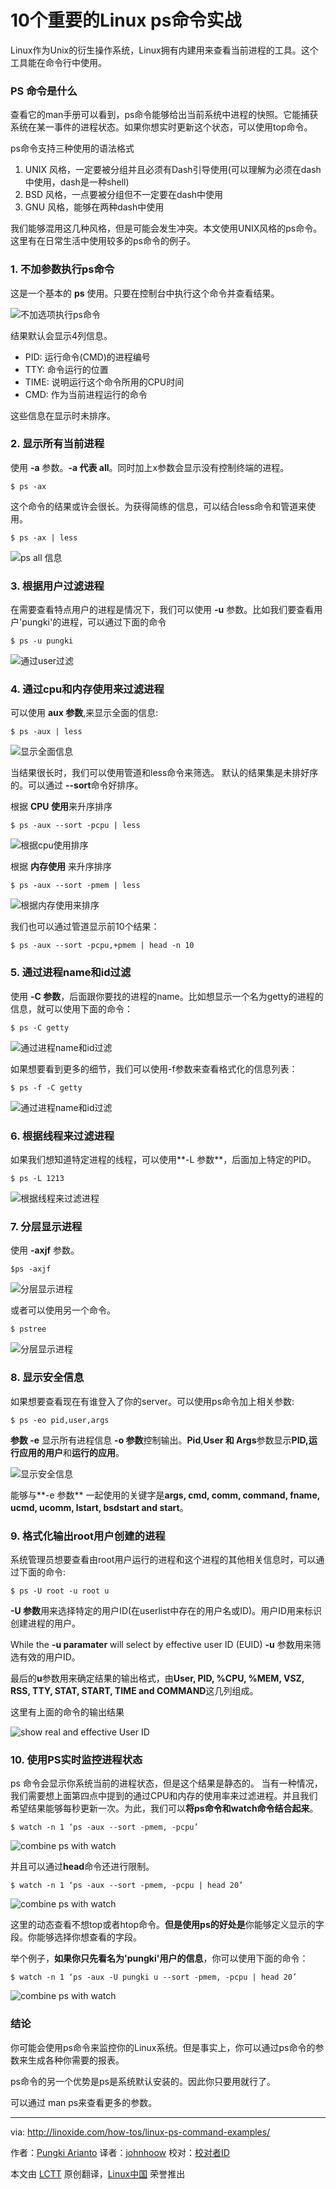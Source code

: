 10个重要的Linux ps命令实战
================================================================================
Linux作为Unix的衍生操作系统，Linux拥有内建用来查看当前进程的工具。这个工具能在命令行中使用。

### PS 命令是什么 ###

查看它的man手册可以看到，ps命令能够给出当前系统中进程的快照。它能捕获系统在某一事件的进程状态。如果你想实时更新这个状态，可以使用top命令。

ps命令支持三种使用的语法格式

1. UNIX 风格，一定要被分组并且必须有Dash引导使用(可以理解为必须在dash中使用，dash是一种shell)
2. BSD 风格，一点要被分组但不一定要在dash中使用
3. GNU 风格，能够在两种dash中使用

我们能够混用这几种风格，但是可能会发生冲突。本文使用UNIX风格的ps命令。这里有在日常生活中使用较多的ps命令的例子。

### 1. 不加参数执行ps命令 ###

这是一个基本的 **ps** 使用。只要在控制台中执行这个命令并查看结果。

![不加选项执行ps命令](http://blog.linoxide.com/wp-content/uploads/2014/10/ps_no_options.png)

结果默认会显示4列信息。

- PID: 运行命令(CMD)的进程编号
- TTY: 命令运行的位置
- TIME: 说明运行这个命令所用的CPU时间
- CMD: 作为当前进程运行的命令

这些信息在显示时未排序。

### 2. 显示所有当前进程 ###

使用 **-a** 参数。**-a 代表 all**。同时加上x参数会显示没有控制终端的进程。

    $ ps -ax

这个命令的结果或许会很长。为获得简练的信息，可以结合less命令和管道来使用。

    $ ps -ax | less

![ps all 信息](http://blog.linoxide.com/wp-content/uploads/2014/10/ps_ax.png)

### 3. 根据用户过滤进程 ###

在需要查看特点用户的进程是情况下，我们可以使用 **-u** 参数。比如我们要查看用户'pungki'的进程，可以通过下面的命令

    $ ps -u pungki

![通过user过滤](http://blog.linoxide.com/wp-content/uploads/2014/10/ps__u.png)

### 4. 通过cpu和内存使用来过滤进程 ###

可以使用 **aux 参数**,来显示全面的信息:

    $ ps -aux | less

![显示全面信息](http://blog.linoxide.com/wp-content/uploads/2014/10/ps_aux.png)

当结果很长时，我们可以使用管道和less命令来筛选。
默认的结果集是未排好序的。可以通过 **--sort**命令好排序。

根据 **CPU 使用**来升序排序

    $ ps -aux --sort -pcpu | less

![根据cpu使用排序](http://blog.linoxide.com/wp-content/uploads/2014/10/ps_aux_sort_cpu.png)

根据 **内存使用** 来升序排序

    $ ps -aux --sort -pmem | less

![根据内存使用来排序](http://blog.linoxide.com/wp-content/uploads/2014/10/ps_aux_sort_mem.png)

我们也可以通过管道显示前10个结果：

    $ ps -aux --sort -pcpu,+pmem | head -n 10

### 5. 通过进程name和id过滤 ###

使用 **-C 参数**，后面跟你要找的进程的name。比如想显示一个名为getty的进程的信息，就可以使用下面的命令：

    $ ps -C getty

![通过进程name和id过滤](http://blog.linoxide.com/wp-content/uploads/2014/10/ps_C.png)

如果想要看到更多的细节，我们可以使用-f参数来查看格式化的信息列表：

    $ ps -f -C getty

![通过进程name和id过滤](http://blog.linoxide.com/wp-content/uploads/2014/10/ps_C_f.png)

### 6. 根据线程来过滤进程 ###

如果我们想知道特定进程的线程，可以使用**-L 参数**，后面加上特定的PID。

    $ ps -L 1213

![根据线程来过滤进程](http://blog.linoxide.com/wp-content/uploads/2014/10/ps_L.png)

### 7. 分层显示进程 ###

使用 **-axjf** 参数。

    $ps -axjf

![分层显示进程](http://blog.linoxide.com/wp-content/uploads/2014/10/ps_axjf.png)

或者可以使用另一个命令。

    $ pstree

![分层显示进程](http://blog.linoxide.com/wp-content/uploads/2014/10/pstree.png)

### 8. 显示安全信息 ###

如果想要查看现在有谁登入了你的server。可以使用ps命令加上相关参数:

    $ ps -eo pid,user,args

**参数 -e** 显示所有进程信息 **-o 参数**控制输出。**Pid**,**User 和 Args**参数显示**PID,运行应用的用户**和**运行的应用**。

![显示安全信息](http://blog.linoxide.com/wp-content/uploads/2014/10/ps_security_1.png)

能够与**-e 参数** 一起使用的关键字是**args, cmd, comm, command, fname, ucmd, ucomm, lstart, bsdstart and start**。

### 9. 格式化输出root用户创建的进程

系统管理员想要查看由root用户运行的进程和这个进程的其他相关信息时，可以通过下面的命令:

    $ ps -U root -u root u

**-U 参数**用来选择特定的用户ID(在userlist中存在的用户名或ID)。用户ID用来标识创建进程的用户。

While the **-u paramater** will select by effective user ID (EUID)
**-u** 参数用来筛选有效的用户ID。


最后的**u**参数用来确定结果的输出格式，由**User, PID, %CPU, %MEM, VSZ, RSS, TTY, STAT, START, TIME and COMMAND**这几列组成。

这里有上面的命令的输出结果

![show real and effective User ID](http://blog.linoxide.com/wp-content/uploads/2014/10/ps_root_real_effective_ID.png)

### 10. 使用PS实时监控进程状态

ps 命令会显示你系统当前的进程状态，但是这个结果是静态的。
当有一种情况，我们需要想上面第四点中提到的通过CPU和内存的使用率来过滤进程。并且我们希望结果能够每秒更新一次。为此，我们可以**将ps命令和watch命令结合起来**。

    $ watch -n 1 ‘ps -aux --sort -pmem, -pcpu’

![combine ps with watch](http://blog.linoxide.com/wp-content/uploads/2014/10/ps_watch_1.png)

并且可以通过**head**命令还进行限制。

    $ watch -n 1 ‘ps -aux --sort -pmem, -pcpu | head 20’

![combine ps with watch](http://blog.linoxide.com/wp-content/uploads/2014/10/ps_watch_2.png)

这里的动态查看不想top或者htop命令。**但是使用ps的好处是**你能够定义显示的字段。你能够选择你想查看的字段。

举个例子，**如果你只先看名为'pungki'用户的信息**，你可以使用下面的命令：

    $ watch -n 1 ‘ps -aux -U pungki u --sort -pmem, -pcpu | head 20’

![combine ps with watch](http://blog.linoxide.com/wp-content/uploads/2014/10/ps_watch_3.png)

### 结论 ###

你可能会使用ps命令来监控你的Linux系统。但是事实上，你可以通过ps命令的参数来生成各种你需要的报表。

ps命令的另一个优势是ps是系统默认安装的。因此你只要用就行了。

可以通过 man ps来查看更多的参数。

--------------------------------------------------------------------------------

via: http://linoxide.com/how-tos/linux-ps-command-examples/

作者：[Pungki Arianto][a]
译者：[johnhoow](https://github.com/johnhoow)
校对：[校对者ID](https://github.com/校对者ID)

本文由 [LCTT](https://github.com/LCTT/TranslateProject) 原创翻译，[Linux中国](http://linux.cn/) 荣誉推出

[a]:http://linoxide.com/author/pungki/
